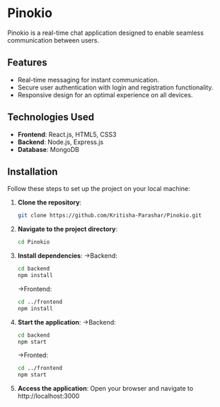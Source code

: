 # Pinokio

Pinokio is a real-time chat application designed to enable seamless communication between users.

## Features

- Real-time messaging for instant communication.
- Secure user authentication with login and registration functionality.
- Responsive design for an optimal experience on all devices.

## Technologies Used

- **Frontend**: React.js, HTML5, CSS3
- **Backend**: Node.js, Express.js
- **Database**: MongoDB

## Installation

Follow these steps to set up the project on your local machine:

1. **Clone the repository**:
   ```bash
   git clone https://github.com/Kritisha-Parashar/Pinokio.git

2. **Navigate to the project directory**:
   ```bash
   cd Pinokio

3. **Install dependencies**:
   ->Backend:
   ```bash
   cd backend
   npm install
   ```
   ->Frontend:
   ```bash
   cd ../frontend
   npm install

4. **Start the application**:
   ->Backend:
   ```bash
   cd backend
   npm start
   ```
   ->Fronted:
   ```bash
   cd ../frontend
   npm start

5. **Access the application**: Open your browser and navigate to http://localhost:3000
   
